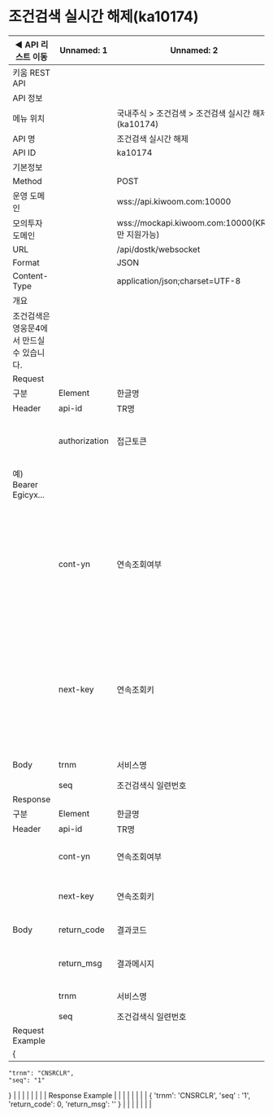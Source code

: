 # 조건검색 실시간 해제(ka10174)

| ◀ API 리스트 이동 | Unnamed: 1 | Unnamed: 2 | Unnamed: 3 | Unnamed: 4 | Unnamed: 5 | Unnamed: 6 |
| --- | --- | --- | --- | --- | --- | --- |
| 키움 REST API |  |  |  |  |  |  |
| API 정보 |  |  |  |  |  |  |
| 메뉴 위치 |  | 국내주식 > 조건검색 > 조건검색 실시간 해제(ka10174) |  |  |  |  |
| API 명 |  | 조건검색 실시간 해제 |  |  |  |  |
| API ID |  | ka10174 |  |  |  |  |
| 기본정보 |  |  |  |  |  |  |
| Method |  | POST |  |  |  |  |
| 운영 도메인 |  | wss://api.kiwoom.com:10000 |  |  |  |  |
| 모의투자 도메인 |  | wss://mockapi.kiwoom.com:10000(KRX만 지원가능) |  |  |  |  |
| URL |  | /api/dostk/websocket |  |  |  |  |
| Format |  | JSON |  |  |  |  |
| Content-Type |  | application/json;charset=UTF-8 |  |  |  |  |
| 개요 |  |  |  |  |  |  |
| 조건검색은 영웅문4에서 만드실 수 있습니다.  |  |  |  |  |  |  |
| Request |  |  |  |  |  |  |
| 구분 | Element | 한글명 | Type | Required | Length | Description |
| Header | api-id | TR명 | String | Y | 10 |  |
|  | authorization | 접근토큰 | String | Y | 1000 | 토큰 지정시 토큰타입("Bearer") 붙혀서 호출 
 예) Bearer Egicyx... |
|  | cont-yn | 연속조회여부 | String | N | 1 | 응답 Header의 연속조회여부값이 Y일 경우 다음데이터 요청시 응답 Header의 cont-yn값 세팅 |
|  | next-key | 연속조회키 | String | N | 50 | 응답 Header의 연속조회여부값이 Y일 경우 다음데이터 요청시 응답 Header의 next-key값 세팅 |
| Body | trnm | 서비스명 | String | Y | 7 | CNSRCLR 고정값 |
|  | seq | 조건검색식 일련번호 | String | Y |  |  |
| Response |  |  |  |  |  |  |
| 구분 | Element | 한글명 | Type | Required | Length | Description |
| Header | api-id | TR명 | String | Y | 10 |  |
|  | cont-yn | 연속조회여부 | String | N | 1 | 다음 데이터가 있을시 Y값 전달 |
|  | next-key | 연속조회키 | String | N | 50 | 다음 데이터가 있을시 다음 키값 전달 |
| Body | return_code | 결과코드 | String | Y |  | 정상:0 나머지:에러 |
|  | return_msg | 결과메시지 | String | Y |  | 정상인 경우는 메시지 없음 |
|  | trnm | 서비스명 | String | Y |  | CNSRCLR 고정값 |
|  | seq | 조건검색식 일련번호 | String | Y |  |  |
| Request Example |  |  |  |  |  |  |
| {
    "trnm": "CNSRCLR",
    "seq": "1"
} |  |  |  |  |  |  |
| Response Example |  |  |  |  |  |  |
| {
    'trnm': 'CNSRCLR',
    'seq' : '1',
    'return_code': 0,
    'return_msg': ''
} |  |  |  |  |  |  |
